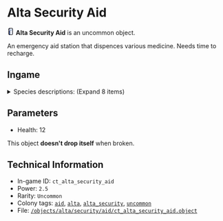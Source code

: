 # Alta Security Aid

<img src="https://raw.githubusercontent.com/Ceterai/Enternia/main/objects/alta/security/aid/icon.png" alt="Alta Security Aid icon" loading="lazy" height="16px" width="auto" /> **Alta Security Aid** is an uncommon object.

An emergency aid station that dispences various medicine. Needs time to recharge.

## Ingame

<details markdown="1"><summary>Species descriptions: (Expand 8 items)</summary>

- Alta: A first aid stand! I can get some medicine here, if it's recharged.
- Apex: Tastes like a tomato with spices.
- Avian: The hardest seeds I've seen.
- Floran: ... Sssssssssssssssssssalt.
- Glitch: Disappointed. A fruit with salt, what an innovation.
- Human: A salty tomato!
- Hylotl: A salty fruit of unknown origin.
- Novakid: Have never seen a salty fruit until now.

</details>

## Parameters

- Health: 12

This object **doesn't drop itself** when broken.

## Technical Information

- In-game ID: `ct_alta_security_aid`
- Power: `2.5`
- Rarity: `Uncommon`
- Colony tags: [`aid`](https://ceterai.github.io/MyEnternia/Wiki/Tags/Aid), [`alta`](https://ceterai.github.io/MyEnternia/Wiki/Tags/Alta), [`alta_security`](https://ceterai.github.io/MyEnternia/Wiki/Tags/AltaSecurity), [`uncommon`](https://ceterai.github.io/MyEnternia/Wiki/Tags/Uncommon)
- File: [`/objects/alta/security/aid/ct_alta_security_aid.object`](https://github.com/Ceterai/Enternia/blob/main/objects/alta/security/aid/ct_alta_security_aid.object)
